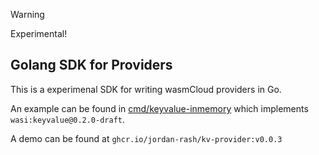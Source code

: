 > [!WARNING]
> Experimental!

## Golang SDK for Providers

This is a experimenal SDK for writing wasmCloud providers in Go.

An example can be found in [cmd/keyvalue-inmemory](./cmd/keyvalue-inmemory/) which implements `wasi:keyvalue@0.2.0-draft`.

A demo can be found at
`ghcr.io/jordan-rash/kv-provider:v0.0.3`
